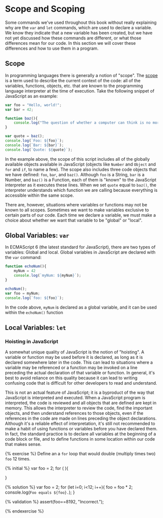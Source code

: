 # Scope and Scoping

Some commands we've used throughout this book without really explaining why are the `var` and `let` commands, which are used to declare a variable. We know they indicate that a new variable has been created, but we have not yet discussed how these commands are different, or what those differences mean for our code. In this section we will cover these differences and how to use them in a program.

## Scope
In programming languages there is generally a notion of "scope". The [scope](https://developer.mozilla.org/en-US/docs/Glossary/Scope) is a term used to describe the current context of the code: all of the variables, functions, objects, etc. that are known to the programming language interpreter at the time of execution. Take the following snippet of JavaScript as an example:

```js
var foo = "Hello, world!";
var bar = 42;

function baz(){
    console.log("The question of whether a computer can think is no more interesting than the question of whether a submarine can swim.");
}

var quote = baz();
console.log(`Foo: ${foo}`);
console.log(`Bar: ${bar}`);
console.log(`Quote: ${quote}`);
```
In the example above, the scope of this script includes all of the globally available objects available in JavaScript (objects like `Number` and `Object` and `for` and `if`, to name a few). The scope also includes three code objects that we have defined: `foo`, `bar`, and `baz()`. Although `foo` is a String, `bar` is a Number, and `baz()` is a Function, each of them is "known" to the JavaScript interpreter as it executes these lines. When we set `quote` equal to `baz()`, the interpreter understands which function we are calling because everything is accessible within the same scope.

There are, however, situations where variables or functions may not be known to all scopes. Sometimes we want to make variables exclusive to certain parts of our code. Each time we declare a variable, we must make a choice about whether we want that variable to be "global" or "local". 

## Global Variables: `var`
In ECMAScript 6 (the latest standard for JavaScript), there are two types of variables: Global and local. Global variables in JavaScript are declared with the `var` command:

```js
function echoNum(){
    myNum = 42
    console.log(`myNum: ${myNum}`);
}

echoNum();
var foo = myNum;
console.log(`foo: ${foo}`);
```
In the code above, `myNum` is declared as a global variable, and it can be used within the `echoNum()` function

## Local Variables: `let`

<div class="tip-box">

<h3>Hoisting in JavaScript</h3>

<p>A somewhat unique quality of JavaScript is the notion of "hoisting". A variable or function may be used before it is declared, as long as it is declared somewhere later in the code. This can lead to situations where a variable may be referenced or a function may be invoked on a line preceding the actual declaration of that variable or function. In general, it's best to avoid reliance on this quality because it can lead to writing confusing code that is difficult for other developers to read and understand.</p>
<p>This is not an actual feature of JavaScript; it is a byproduct of the way that JavaScript is interpreted and executed. When a JavaScript program is interpreted, the code is reviewed and all objects that are defined are kept in memory. This allows the interpreter to review the code, find the important objects, and then understand references to those objects, even if the references in the code are made on lines preceding the object declarations. Although it's a reliable effect of interpretation,  it's still not recommended to make a habit of using functions or variables before you have declared them. In fact, the standard practice is to declare all variables at the beginning of a code block or file, and to define functions in some location within our code that makes sense.</p>

</div>





{% exercise %}
Define an a `for` loop that would double (multiply times two) `foo` 12 times.

{% initial %}
var foo = 2;
for ( ){
    
}

{% solution %}
var foo = 2;
for (let i=0; i<12; i++){
    foo = foo * 2;
    console.log(`Foo equals ${foo}.`);
}

{% validation %}
assert(foo==8192, "Incorrect.");

{% endexercise %}

